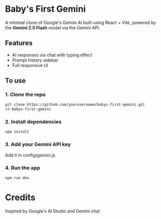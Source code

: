 # Baby's First Gemini

A minimal clone of Google's Gemini AI built using React + Vite, powered by the **Gemini 2.5 Flash** model via the Gemini API.

## Features
- AI responses via chat with typing effect
- Prompt history sidebar
- Full responsive UI

## To use

### 1. Clone the repo

```bash
git clone https://github.com/yourusername/babys-first-gemini.git
cd babys-first-gemini
```

### 2. Install dependencies
```bash
npm install
```

### 3. Add your Gemini API key
Add it in config/gemini.js

### 4. Run the app
```bash
npm run dev
```
# Credits
Inspired by Google's AI Studio and Gemini chat